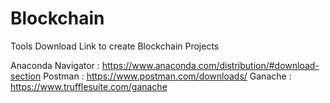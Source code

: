 # Blockchain

Tools Download Link to create Blockchain Projects

Anaconda Navigator : https://www.anaconda.com/distribution/#download-section
Postman : https://www.postman.com/downloads/
Ganache : https://www.trufflesuite.com/ganache
